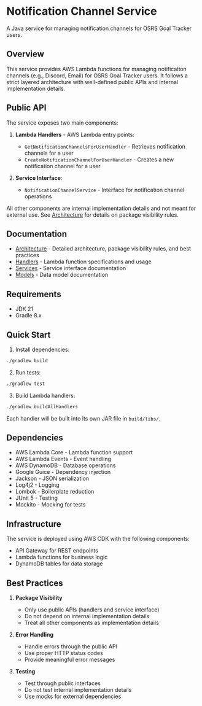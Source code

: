 # Notification Channel Service

A Java service for managing notification channels for OSRS Goal Tracker users.

## Overview

This service provides AWS Lambda functions for managing notification channels (e.g., Discord, Email) for OSRS Goal Tracker users. It follows a strict layered architecture with well-defined public APIs and internal implementation details.

## Public API

The service exposes two main components:

1. **Lambda Handlers** - AWS Lambda entry points:
   - `GetNotificationChannelsForUserHandler` - Retrieves notification channels for a user
   - `CreateNotificationChannelForUserHandler` - Creates a new notification channel for a user

2. **Service Interface**:
   - `NotificationChannelService` - Interface for notification channel operations

All other components are internal implementation details and not meant for external use. See [Architecture](docs/ARCHITECTURE.md) for details on package visibility rules.

## Documentation

- [Architecture](docs/ARCHITECTURE.md) - Detailed architecture, package visibility rules, and best practices
- [Handlers](docs/HANDLERS.md) - Lambda function specifications and usage
- [Services](docs/SERVICES.md) - Service interface documentation
- [Models](docs/MODELS.md) - Data model documentation

## Requirements

- JDK 21
- Gradle 8.x

## Quick Start

1. Install dependencies:
```bash
./gradlew build
```

2. Run tests:
```bash
./gradlew test
```

3. Build Lambda handlers:
```bash
./gradlew buildAllHandlers
```

Each handler will be built into its own JAR file in `build/libs/`.

## Dependencies

- AWS Lambda Core - Lambda function support
- AWS Lambda Events - Event handling
- AWS DynamoDB - Database operations
- Google Guice - Dependency injection
- Jackson - JSON serialization
- Log4j2 - Logging
- Lombok - Boilerplate reduction
- JUnit 5 - Testing
- Mockito - Mocking for tests

## Infrastructure

The service is deployed using AWS CDK with the following components:

- API Gateway for REST endpoints
- Lambda functions for business logic
- DynamoDB tables for data storage

## Best Practices

1. **Package Visibility**
   - Only use public APIs (handlers and service interface)
   - Do not depend on internal implementation details
   - Treat all other components as implementation details

2. **Error Handling**
   - Handle errors through the public API
   - Use proper HTTP status codes
   - Provide meaningful error messages

3. **Testing**
   - Test through public interfaces
   - Do not test internal implementation details
   - Use mocks for external dependencies 
